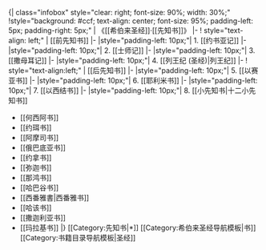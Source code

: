 {| class="infobox" style="clear: right; font-size: 90%; width: 30%;"
!style="background: #ccf; text-align: center; font-size: 95%; padding-left: 5px; padding-right: 5px;" | 《[[希伯来圣经]]·[[先知书]]》
|-
! style="text-align: left;" | [[前先知书]]
|-
|style="padding-left: 10px;"| 1. [[约书亚记]]
|-
|style="padding-left: 10px;"| 2. [[士师记]]
|-
|style="padding-left: 10px;"| 3. [[撒母耳记]]
|-
|style="padding-left: 10px;"| 4. [[列王纪 (圣经)|列王纪]]
|-
! style="text-align:left;" | [[后先知书]]
|-
|style="padding-left: 10px;"| 5. [[以赛亚书]]
|-
|style="padding-left: 10px;"| 6. [[耶利米书]]
|-
|style="padding-left: 10px;"| 7. [[以西结书]]
|-
|style="padding-left: 10px;"| 8. [[小先知书|十二小先知书]]
* [[何西阿书]]
* [[约珥书]]
* [[阿摩司书]]
* [[俄巴底亚书]]
* [[约拿书]]
* [[弥迦书]]
* [[那鸿书]]
* [[哈巴谷书]]
* [[西番雅書|西番雅书]]
* [[哈该书]]
* [[撒迦利亚书]]
* [[玛拉基书]]
|}<noinclude>
[[Category:先知书|*]]
[[Category:希伯来圣经导航模板|书]]
[[Category:书籍目录导航模板|圣经]]
</noinclude>